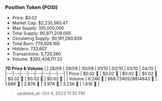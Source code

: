 
  ### Position Token (POSI)
  - Price: $0.02
  - Market Cap: $2,235,560.47
  - Max Supply: 100,000,000
  - Total Supply: 90,971,209.005
  - Circulating Supply: 90,191,280.839
  - Total Burn: 779,928.166
  - Holders: 733,607
  - Transactions: 5,720,380
  - Volume: $392,408,111.22

  **7D Price & Volume**
  | | 28&#x2F;09 | 29&#x2F;09 | 30&#x2F;09 | 01&#x2F;10 | 02&#x2F;10 | 03&#x2F;10 | 04&#x2F;10 |
  |---|---|---|---|---|---|---|---|
  | Price | $0.02 🔻 | $0.02 🔻 | $0.02 🚀 | $0.02 🚀 | $0.02 🔻 | $0.02 🚀 | $0.02 🚀 |
  | Volume | 6.24K 🚀 | 868.7240528814643 🔻 | 1.68K 🚀 | 2.87K 🚀 | 3.97K 🚀 | 3.23K 🔻 | 1.61K 🔻 |

  > updated_at: Oct 4, 2023 11:30 PM
